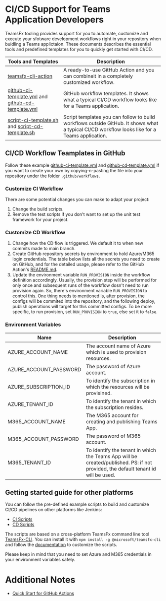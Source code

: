 # CI/CD Support for Teams Application Developers

TeamsFx tooling provides support for you to automate, customize and execute your sfotware development workflows right in your repository when buidling a Teams applictaion. These documents describes the essential tools and predefined templates for you to quickly get started with CI/CD.

|Tools and Templates|Description|
|---|---|
|[teamsfx-cli-action](https://github.com/OfficeDev/teamsfx-cli-action)|A ready-to-use GitHub Action and you can combineit in a completely customized workflow.|
|[github-ci-template.yml](https://github.com/OfficeDev/TeamsFx/blob/ruhe/cicd_ymls/docs/cicd/github-ci-template.yml) and [github-cd-template.yml](https://github.com/OfficeDev/TeamsFx/blob/ruhe/cicd_ymls/docs/cicd/github-cd-template.yml)|GitHub workflow templates. It shows what a typical CI/CD workflow looks like for a Teams application.|
|[script-ci-template.sh](https://github.com/OfficeDev/TeamsFx/blob/ruhe/cicd_ymls/docs/cicd/others-script-ci-template.sh) and [script-cd-template.sh](https://github.com/OfficeDev/TeamsFx/blob/ruhe/cicd_ymls/docs/cicd/others-script-cd-template.sh)|Script templates you can follow to build workflows outside GitHub. It shows what a typical CI/CD workflow looks like for a Teams application.|

## CI/CD Workflow Teamplates in GitHub

Follow these example [github-ci-template.yml](https://github.com/OfficeDev/TeamsFx/blob/ruhe/cicd_ymls/docs/cicd/github-ci-template.yml) and  [github-cd-template.yml](https://github.com/OfficeDev/TeamsFx/blob/ruhe/cicd_ymls/docs/cicd/github-cd-template.yml) if you want to create your own by copying-n-pasting the file into your repository under the folder `.github/workflows`. 

### Customize CI Workflow
There are some potential changes you can make to adapt your project:
1. Change the build scripts.
1. Remove the test scripts if you don't want to set up the unit test framework for your project.

### Customize CD Workflow
1. Change how the CD flow is triggered. We default it to when new commits made to main branch.
1. Create GitHub repository secrets by environment to hold Azure/M365 login credentials.
The table below lists all the secrets you need to create on GitHub, and for the detailed usage, please refer to the GitHub Action's [README.md](https://github.com/OfficeDev/teamsfx-cli-action/blob/main/README.md).
1. Update the environment variable `RUN_PROVISION` inside the workflow definition accordingly. Usually, the provision step will be performed for only once and subsequent runs of the workflow dosn't need to run provision again. So, there's environment variable `RUN_PROVISION` to control this. One thing needs to mentioned is, after provision, the configs will be commited into the repository, and the following deploy, publish operations will target for this committed configs.
To be more specific, to run provision, set `RUN_PROVISION` to `true`, else set it to `false`.

### Environment Variables

|Name|Description|
|---|---|
|AZURE_ACCOUNT_NAME|The account name of Azure which is used to provision resources.|
|AZURE_ACCOUNT_PASSWORD|The password of Azure account.|
|AZURE_SUBSCRIPTION_ID|To identify the subscription in which the resources will be provisined.|
|AZURE_TENANT_ID|To identify the tenant in which the subscription resides.|
|M365_ACCOUNT_NAME|The M365 account for creating and publishing Teams App.|
|M365_ACCOUNT_PASSWORD|The password of M365 account.|
|M365_TENANT_ID|To identify the tenant in which the Teams App will be created/published. PS: if not provided, the default tenant id will be used.|


## Getting started guide for other platforms
You can follow the pre-defined example scripts to build and customize CI/CD pipelines on other platforms like Jenkins:
* [CI Scripts](https://github.com/OfficeDev/TeamsFx/blob/ruhe/cicd_ymls/docs/cicd/others-script-ci-template.sh)
* [CD Scripts](https://github.com/OfficeDev/TeamsFx/blob/ruhe/cicd_ymls/docs/cicd/others-script-cd-template.sh)

The scripts are based on a cross-platform TeamsFx command line tool [TeamsFx-CLI](https://www.npmjs.com/package/@microsoft/teamsfx-cli). You can install it with `npm install -g @microsoft/teamsfx-cli` and follow the [documentation](https://github.com/OfficeDev/TeamsFx/blob/dev/docs/cli/user-manual.md) to customize the scripts.

Please keep in mind that you need to set Azure and M365 credentials in your environment variables safely.

# Additional Notes
* [Quick Start for GitHub Actions](https://docs.github.com/en/actions/quickstart#creating-your-first-workflow)